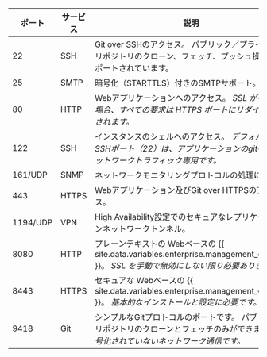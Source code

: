 | ポート      | サービス  | 説明                                                                                                    |
| -------- | ----- | ----------------------------------------------------------------------------------------------------- |
| 22       | SSH   | Git over SSHのアクセス。 パブリック／プライベートリポジトリのクローン、フェッチ、プッシュ操作がサポートされています。                                     |
| 25       | SMTP  | 暗号化（STARTTLS）付きのSMTPサポート。                                                                             |
| 80       | HTTP  | Webアプリケーションへのアクセス。 *SSL が有効な場合、すべての要求は HTTPS ポートにリダイレクトされます。*                                         |
| 122      | SSH   | インスタンスのシェルへのアクセス。 *デフォルトのSSHポート（22）は、アプリケーションのgit+sshネットワークトラフィック専用です。*                               |
| 161/UDP  | SNMP  | ネットワークモニタリングプロトコルの処理に必要。                                                                              |
| 443      | HTTPS | Webアプリケーション及びGit over HTTPSのアクセス。                                                                     |
| 1194/UDP | VPN   | High Availability設定でのセキュアなレプリケーションネットワークトンネル。                                                         |
| 8080     | HTTP  | プレーンテキストの Webベースの {{ site.data.variables.enterprise.management_console }}。 *SSL を手動で無効にしない限り必要ありません。* |
| 8443     | HTTPS | セキュアな Webベースの {{ site.data.variables.enterprise.management_console }}。 *基本的なインストールと設定に必要です。*          |
| 9418     | Git   | シンプルなGitプロトコルのポートです。 パブリックリポジトリのクローンとフェッチのみができます。 *暗号化されていないネットワーク通信です。*                              |
